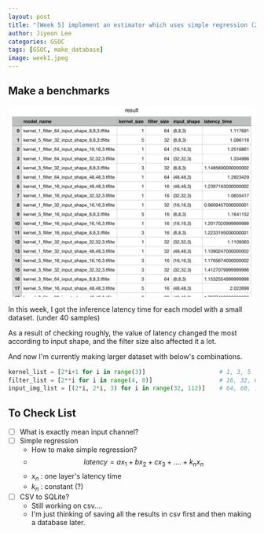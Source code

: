 ```yaml
---
layout: post
title: "[Week 5] implement an estimator which uses simple regression (2)"
author: Jiyeon Lee
categories: GSOC
tags: [GSOC, make_database]
image: week1.jpeg
---
```


## Make a benchmarks

![img](assets/img/week5/img1.png)

In this week, I got the inference latency time for each model with a small dataset. (under 40 samples)

As a result of checking roughly, the value of latency changed the most according to input shape, and the filter size also affected it a lot.

And now I'm currently making larger dataset with below's combinations.

```python
kernel_list = [2*i+1 for i in range(3)]                     # 1, 3, 5
filter_list = [2**i for i in range(4, 8)]                   # 16, 32, 64, 128
input_img_list = [(2*i, 2*i, 3) for i in range(32, 112)]    # 64, 68, ...., 224
```



## To Check List

- [ ] What is exactly mean input channel?
- [ ] Simple regression
  - How to make simple regression? 
  - $$ latency = ax_1 + bx_2 + cx_3 + .... + k_n x_n $$ 
  - $x_n$ : one layer's latency time
  - $k_n$ : constant (?)
- [ ] CSV to SQLite?
  - Still working on csv.... 
  - I'm just thinking of saving all the results in csv first and then making a database later.